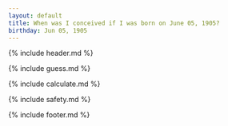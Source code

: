 ```yaml
---
layout: default
title: When was I conceived if I was born on June 05, 1905?
birthday: Jun 05, 1905
---
```


{% include header.md %}

{% include guess.md %}

{% include calculate.md %}

{% include safety.md %}

{% include footer.md %}



